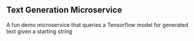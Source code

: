 ## Text Generation Microservice
A fun demo microservice that queries a Tensorflow model for generated text given a starting string
